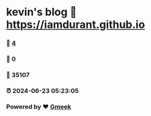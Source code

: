 # kevin's blog :link: https://iamdurant.github.io 
### :page_facing_up: [4](https://iamdurant.github.io/tag.html) 
### :speech_balloon: 0 
### :hibiscus: 35107 
### :alarm_clock: 2024-06-23 05:23:05 
### Powered by :heart: [Gmeek](https://github.com/Meekdai/Gmeek)
